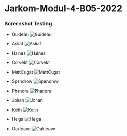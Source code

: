 # Jarkom-Modul-4-B05-2022

### Screenshot Testing

* Guideau
![Guideau](https://user-images.githubusercontent.com/91010605/203541831-df65eaab-2c93-4b78-9e35-955077a308ba.png)
* Ashaf
![Ashaf](https://user-images.githubusercontent.com/91010605/203542613-bcf18cee-9810-4d91-843d-46a8896ade87.png)

* Haines
![Haines](https://user-images.githubusercontent.com/91010605/203542680-0d1bd483-6bfe-4ebe-acd7-5e668463e771.png)

* Corvekt
![Corvekt](https://user-images.githubusercontent.com/91010605/203542705-44d43233-8749-44db-8d40-aa2aa1dc1c01.png)

* MattCugat
![MattCugat](https://user-images.githubusercontent.com/91010605/203542746-e5f3e17f-102a-4a18-a360-b1c1b64a4481.png)

* Spendrow
![Spendrow](https://user-images.githubusercontent.com/91010605/203543224-5961a9a6-f95c-4332-946c-c64695b29e0f.png)

* Phanora
![Phanora](https://user-images.githubusercontent.com/91010605/203543253-27068c71-6230-4247-a747-18f1a103ab0e.png)

* Johan
![Johan](https://user-images.githubusercontent.com/91010605/203543281-65ddfcf0-aca5-4328-a7c3-91022519a74f.png)

* Keith
![Keith](https://user-images.githubusercontent.com/91010605/203543298-e6a97fa7-905c-490e-895f-d2af08d42f93.png)

* Helga
![Helga](https://user-images.githubusercontent.com/91010605/203543325-e38909e3-2417-4c4d-99bc-9a483b62cf12.png)

* Oakleave
![Oakleave](https://user-images.githubusercontent.com/91010605/203543338-58be44b2-7a5a-4b42-b5b8-0e5604a9a2f0.png)
